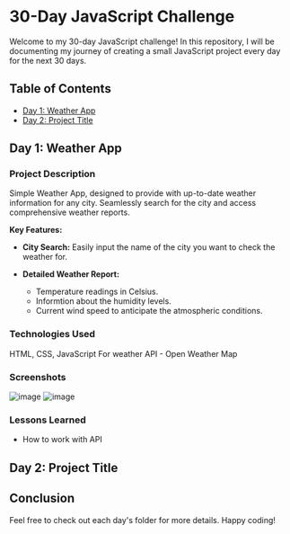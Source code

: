 # 30-Day JavaScript Challenge

Welcome to my 30-day JavaScript challenge! In this repository, I will be documenting my journey of creating a small JavaScript project every day for the next 30 days.

## Table of Contents

- [Day 1: Weather App](#day-1-Weather-App)
- [Day 2: Project Title](#day-2-project-title)

## Day 1: Weather App

### Project Description

Simple Weather App, designed to provide with up-to-date weather information for any city. Seamlessly search for the city and access comprehensive weather reports.

**Key Features:**
- **City Search:** Easily input the name of the city you want to check the weather for.
  
- **Detailed Weather Report:** 
  - Temperature readings in Celsius.
  - Informtion about the humidity levels.  
  - Current wind speed to anticipate the atmospheric conditions.

### Technologies Used

HTML, CSS, JavaScript
For weather API - Open Weather Map

### Screenshots

![image](https://github.com/subham-kumar-25/30DayJavaScriptChallenge/assets/145878998/b1983aff-a675-43a1-a2ca-f4a54349ec9c)
![image](https://github.com/subham-kumar-25/30DayJavaScriptChallenge/assets/145878998/f7b01e2f-fa36-4494-b42e-327283b44716)

### Lessons Learned

- How to work with API

## Day 2: Project Title



## Conclusion

Feel free to check out each day's folder for more details. Happy coding!
